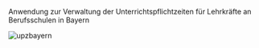 Anwendung zur Verwaltung der Unterrichtspflichtzeiten für Lehrkräfte an Berufsschulen in Bayern

![upzbayern](https://github.com/user-attachments/assets/0452cc61-9e5d-43bd-a0b2-8be103d61e1f)


